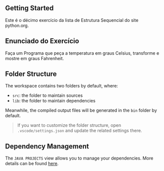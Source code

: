 ## Getting Started
Este é o décimo exercício da lista de Estrutura Sequencial do site python.org.

## Enunciado do Exercício 

Faça um Programa que peça a temperatura em graus Celsius, transforme e mostre em graus Fahrenheit.

## Folder Structure

The workspace contains two folders by default, where:

- `src`: the folder to maintain sources
- `lib`: the folder to maintain dependencies

Meanwhile, the compiled output files will be generated in the `bin` folder by default.

> If you want to customize the folder structure, open `.vscode/settings.json` and update the related settings there.

## Dependency Management

The `JAVA PROJECTS` view allows you to manage your dependencies. More details can be found [here](https://github.com/microsoft/vscode-java-dependency#manage-dependencies).
